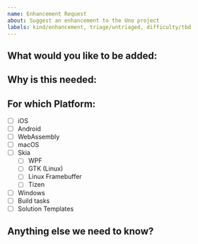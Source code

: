 ```yaml
---
name: Enhancement Request
about: Suggest an enhancement to the Uno project
labels: kind/enhancement, triage/untriaged, difficulty/tbd
---
```


<!-- Please only use this template for submitting enhancement requests -->

## What would you like to be added:

## Why is this needed:

## For which Platform:

- [ ] iOS
- [ ] Android
- [ ] WebAssembly
- [ ] macOS
- [ ] Skia
  - [ ] WPF
  - [ ] GTK (Linux)
  - [ ] Linux Framebuffer
  - [ ] Tizen
- [ ] Windows
- [ ] Build tasks
- [ ] Solution Templates

## Anything else we need to know?

